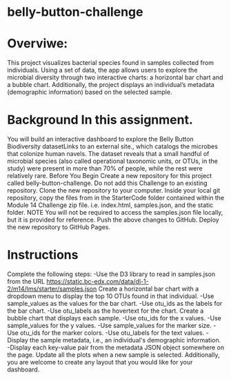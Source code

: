 # belly-button-challenge
# Overviwe:
This project visualizes bacterial species found in samples collected from individuals. Using a set of data, the app allows users to explore the microbial diversity through two interactive charts: a horizontal bar chart and a bubble chart. Additionally, the project displays an individual’s metadata (demographic information) based on the selected sample.
# Background In this assignment.
You will build an interactive dashboard to explore the Belly Button Biodiversity datasetLinks to an external site., which catalogs the microbes that colonize human navels.
The dataset reveals that a small handful of microbial species (also called operational taxonomic units, or OTUs, in the study) were present in more than 70% of people, while the rest were relatively rare.
Before You Begin Create a new repository for this project called belly-button-challenge. Do not add this Challenge to an existing repository. Clone the new repository to your computer. Inside your local git repository, copy the files from in the StarterCode folder contained within the Module 14 Challenge zip file. i.e. index.html, samples.json, and the static folder. NOTE You will not be required to access the samples.json file locally, but it is provided for reference. Push the above changes to GitHub. Deploy the new repository to GitHub Pages.
# Instructions
Complete the following steps: -Use the D3 library to read in samples.json from the URL https://static.bc-edx.com/data/dl-1-2/m14/lms/starter/samples.json
Create a horizontal bar chart with a dropdown menu to display the top 10 OTUs found in that individual. -Use sample_values as the values for the bar chart. -Use otu_ids as the labels for the bar chart. -Use otu_labels as the hovertext for the chart.
Create a bubble chart that displays each sample. -Use otu_ids for the x values. -Use sample_values for the y values. -Use sample_values for the marker size. -Use otu_ids for the marker colors. -Use otu_labels for the text values. -Display the sample metadata, i.e., an individual's demographic information. -Display each key-value pair from the metadata JSON object somewhere on the page.
Update all the plots when a new sample is selected. Additionally, you are welcome to create any layout that you would like for your dashboard. 
